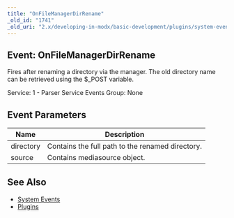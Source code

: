 ```yaml
---
title: "OnFileManagerDirRename"
_old_id: "1741"
_old_uri: "2.x/developing-in-modx/basic-development/plugins/system-events/onfilemanagerdirrename"
---
```


## Event: OnFileManagerDirRename

 Fires after renaming a directory via the manager. The old directory name can be retrieved using the $\_POST variable.

 Service: 1 - Parser Service Events
 Group: None

## Event Parameters

 | Name      | Description                                      |
 | --------- | ------------------------------------------------ |
 | directory | Contains the full path to the renamed directory. |
 | source    | Contains mediasource object.                     |

## See Also

- [System Events](extending-modx/plugins/system-events)
- [Plugins](extending-modx/plugins)
